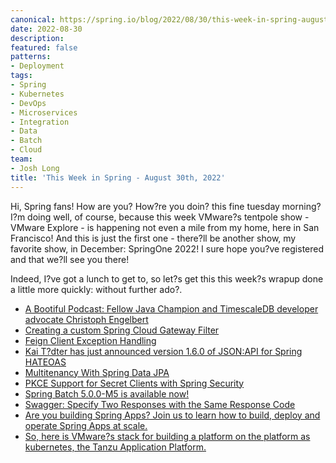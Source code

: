```yaml
---
canonical: https://spring.io/blog/2022/08/30/this-week-in-spring-august-30th-2022
date: 2022-08-30
description: 
featured: false
patterns:
- Deployment
tags:
- Spring
- Kubernetes
- DevOps
- Microservices
- Integration
- Data
- Batch
- Cloud
team:
- Josh Long
title: 'This Week in Spring - August 30th, 2022'
---
```


<div>
 <p>Hi, Spring fans! How are you? How?re you doin? this fine tuesday morning? I?m doing well, of course, because this week VMware?s tentpole show - VMware Explore - is happening not even a mile from my home, here in San Francisco! And this is just the first one - there?ll be another show, my favorite show, in December: SpringOne 2022! I sure hope you?ve registered and that we?ll see you there! </p>
 <p>Indeed, I?ve got a lunch to get to, so let?s get this this week?s wrapup done a little more quickly: without further ado?.</p>
 <ul>
  <li><a href="https://spring.io/blog/2022/08/25/a-bootiful-podcast-fellow-java-champion-and-timescaledb-developer-advocate-christoph-engelbert">A Bootiful Podcast: Fellow Java Champion and TimescaleDB developer advocate Christoph Engelbert</a></li>
  <li><a href="https://spring.io/blog/2022/08/26/creating-a-custom-spring-cloud-gateway-filter">Creating a custom Spring Cloud Gateway Filter</a></li>
  <li><a href="https://feeds.feedblitz.com/~/708213810/0/baeldung~Feign-Client-Exception-Handling">Feign Client Exception Handling</a></li>
  <li><a href="https://github.com/toedter/spring-hateoas-jsonapi/">Kai T?dter has just announced version 1.6.0 of JSON:API for Spring HATEOAS</a></li>
  <li><a href="https://feeds.feedblitz.com/~/707795992/0/baeldung~Multitenancy-With-Spring-Data-JPA/">Multitenancy With Spring Data JPA</a></li>
  <li><a href="https://feeds.feedblitz.com/~/707768758/0/baeldung~PKCE-Support-for-Secret-Clients-with-Spring-Security">PKCE Support for Secret Clients with Spring Security</a></li>
  <li><a href="https://spring.io/blog/2022/08/24/spring-batch-5-0-0-m5-is-available-now">Spring Batch 5.0.0-M5 is available now!</a></li>
  <li><a href="https://feeds.feedblitz.com/~/707768752/0/baeldung~Swagger-Specify-Two-Responses-with-the-Same-Response-Code">Swagger: Specify Two Responses with the Same Response Code</a></li>
  <li><a href="https://twitter.com/JavaAtMicrosoft/status/1564322134247165952">Are you building Spring Apps? Join us to learn how to build, deploy and operate Spring Apps at scale.</a></li>
  <li><a href="https://twitter.com/VMware/status/1564658566723563520">So, here is VMware?s stack for building a platform on the platform as kubernetes, the Tanzu Application Platform.</a></li>
 </ul>
</div>

